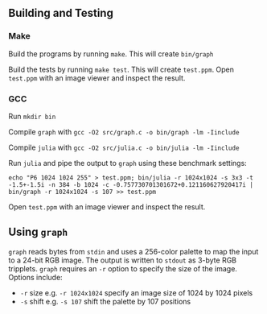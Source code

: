 ## Building and Testing
### Make
Build the programs by running `make`. This will create `bin/graph`

Build the tests by running `make test`. This will create `test.ppm`. Open `test.ppm` with an image viewer and inspect the result.

### GCC
Run `mkdir bin`

Compile `graph` with `gcc -O2 src/graph.c -o bin/graph -lm -Iinclude`

Compile `julia` with `gcc -O2 src/julia.c -o bin/julia -lm -Iinclude`

Run `julia` and pipe the output to `graph` using these benchmark settings:
```
echo "P6 1024 1024 255" > test.ppm; bin/julia -r 1024x1024 -s 3x3 -t -1.5+-1.5i -n 384 -b 1024 -c -0.757730701301672+0.121160627920417i | bin/graph -r 1024x1024 -s 107 >> test.ppm
```
Open `test.ppm` with an image viewer and inspect the result.

## Using `graph`
`graph` reads bytes from `stdin` and uses a 256-color palette to map the input to a 24-bit RGB image. The output is written to `stdout` as 3-byte RGB tripplets. `graph` requires an `-r` option to specify the size of the image. Options include:
* `-r` size e.g. `-r 1024x1024` specify an image size of 1024 by 1024 pixels
* `-s` shift e.g. `-s 107` shift the palette by 107 positions
